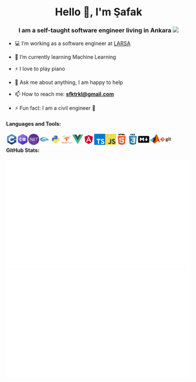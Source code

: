 <h1 align="center">Hello 👋, I'm Şafak</h1>
<h3 align="center">I am a self-taught software engineer living in Ankara <img height="16" src="https://raw.githubusercontent.com/hjnilsson/country-flags/master/svg/tr.svg"></h3>

- 💻 I’m working as a software engineer at [LARSA](https://www.larsa4d.com/)

- 🌱 I’m currently learning Machine Learning

- ⚡ I love to play piano

- 💬 Ask me about anything, I am happy to help

- 📫 How to reach me: **sfktrkl@gmail.com**

- ⚡ Fun fact: I am a civil engineer 🤣

<h4 align="left">Languages and Tools:</h4>
<img align="left" height="30" src="https://raw.githubusercontent.com/github/explore/80688e429a7d4ef2fca1e82350fe8e3517d3494d/topics/cpp/cpp.png">
<img align="left" height="30" src="https://raw.githubusercontent.com/github/explore/80688e429a7d4ef2fca1e82350fe8e3517d3494d/topics/csharp/csharp.png">
<img align="left" height="30" src="https://raw.githubusercontent.com/github/explore/80688e429a7d4ef2fca1e82350fe8e3517d3494d/topics/dotnet/dotnet.png">
<img align="left" height="30" src="https://raw.githubusercontent.com/github/explore/80688e429a7d4ef2fca1e82350fe8e3517d3494d/topics/opengl/opengl.png">
<img align="left" height="30" src="https://raw.githubusercontent.com/github/explore/80688e429a7d4ef2fca1e82350fe8e3517d3494d/topics/python/python.png">
<img align="left" height="30" src="https://raw.githubusercontent.com/github/explore/80688e429a7d4ef2fca1e82350fe8e3517d3494d/topics/tensorflow/tensorflow.png">
<img align="left" height="30" src="https://raw.githubusercontent.com/github/explore/80688e429a7d4ef2fca1e82350fe8e3517d3494d/topics/vue/vue.png">
<img align="left" height="30" src="https://raw.githubusercontent.com/github/explore/5c058a388828bb5fde0bcafd4bc867b5bb3f26f3/topics/angular/angular.png">
<img align="left" height="30" src="https://raw.githubusercontent.com/github/explore/5c058a388828bb5fde0bcafd4bc867b5bb3f26f3/topics/typescript/typescript.png">
<img align="left" height="30" src="https://raw.githubusercontent.com/github/explore/80688e429a7d4ef2fca1e82350fe8e3517d3494d/topics/javascript/javascript.png">
<img align="left" height="30" src="https://raw.githubusercontent.com/github/explore/5c058a388828bb5fde0bcafd4bc867b5bb3f26f3/topics/html/html.png">
<img align="left" height="30" src="https://raw.githubusercontent.com/github/explore/5c058a388828bb5fde0bcafd4bc867b5bb3f26f3/topics/css/css.png">
<img align="left" height="30" src="https://raw.githubusercontent.com/github/explore/80688e429a7d4ef2fca1e82350fe8e3517d3494d/topics/markdown/markdown.png">
<img align="left" height="30" src="https://raw.githubusercontent.com/github/explore/80688e429a7d4ef2fca1e82350fe8e3517d3494d/topics/matlab/matlab.png">
<img align="left" height="30" src="https://raw.githubusercontent.com/github/explore/80688e429a7d4ef2fca1e82350fe8e3517d3494d/topics/git/git.png">
<br>

<h4 align="left">GitHub Stats:</h4>
<a href="https://github.com/sfktrkl?tab=repositories">
  <img alt="Github Stats" src="https://raw.githubusercontent.com/sfktrkl/github-stats/main/generated/overview.svg">
  <img alt="Languages" src="https://raw.githubusercontent.com/sfktrkl/github-stats/main/generated/languages.svg">
</a>

<!-- 
<h4 align="left">Kaggle Stats:</h4>
<a href="https://www.kaggle.com/sfktrkl">
  <img alt="Competition" src="https://road-to-kaggle-grandmaster.vercel.app/api/badges/sfktrkl/competition">
  <img alt="Dataset" src="https://road-to-kaggle-grandmaster.vercel.app/api/badges/sfktrkl/dataset">
  <img alt="Notebook" src="https://road-to-kaggle-grandmaster.vercel.app/api/badges/sfktrkl/notebook">
  <img alt="Discussion" src="https://road-to-kaggle-grandmaster.vercel.app/api/badges/sfktrkl/discussion">
</a>
-->
<!-- ![Profile views](https://gpvc.arturio.dev/sfktrkl) -->

